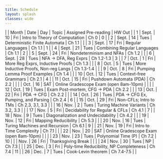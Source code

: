 ```yaml
---
title: Schedule 
layout: splash
classes: wide
---
```


|    | Month | Date | Day  | Topic                                   | Assigned Pre-reading | HW Out |
| 1  | Sept. | 10   | Fri  | Intro to Theory of Computation          | Ch 0                 | 0      |
| 2  | Sept. | 14   | Tues | Deterministic Finite Automata           | Ch 1.1               |        |
| 3  | Sept. | 17   | Fri  | Regular Languages                       | Ch 1.1               | 1      |
| 4  | Sept. | 21   | Tues | Combining Regular Languages             | Ch 1.1               | 2      |
| 5  | Sept. | 24   | Fri  | Nondeterminism and NFAs                 | Ch 1.2               |        |
| 6  | Sept. | 28   | Tues | NFA →  DFA, Reg Exprs                   | Ch 1.2-1.3           | 3      |
| 7  | Oct.  | 1    | Fri  | More Reg Exprs, Inductive Proofs        | Ch 1.3               |        |
| 8  | Oct.  | 5    | Tues | More Inductive Proofs, Non-reg Langs    | Ch 1.3-1.4           |        |
| 9  | Oct.  | 8    | Fri  | Pumping Lemma Proof Examples            | Ch 1.4               |        |
| 10 | Oct.  | 12   | Tues | Context-free Grammars                   | Ch 2.1               | 4      |
| 11 | Oct.  | 15   | Fri  | Pushdown Automata (PDA)                 | Ch 2.2               |        |
|    | Oct.  | 16   | SAT  | Online Gradescope Exam (open 8am-10pm)  |                      |        |
| 12 | Oct.  | 19   | Tues | Exam Post-mortem,  CFG → PDA            | Ch 2.2               |        |
| 13 | Oct.  | 22   | Fri  | PDA → CFG                               | Ch 2.2               |        |
| 14 | Oct.  | 26   | Tues | PDA → CFG Ex, Pumping, and Parsing      | Ch 2.4               | 6      |
| 15 | Oct.  | 29   | Fri  | Non-CFLs; Intro to TMs                  | Ch 2.3, 3.1, 3.3     |        |
| 16 | Nov.  | 2    | Tues | Turing Machine Variants                 | Ch 3.2, 3.3          |        |
| 17 | Nov.  | 5    | Fri  | Decidability for Regular & CFLs         | Ch 4.1               | 7      |
| 18 | Nov.  | 9    | Tues | Diagonalization and Undecidability      | Ch 4.2               |        |
| 19 | Nov.  | 12   | Fri  | Mapping Reducibility                    | Ch 5.3               |        |
| 20 | Nov.  | 16   | Tues | Turing Machines and Recursion           | Ch 6.1               | 9      |
| 21 | Nov.  | 19   | Fri  | Intro to Time Complexity                | Ch 7.1               |        |
| 22 | Nov.  | 20   | SAT  | Online Gradescope Exam (open 8am-10pm)  |                      |        |
| 23 | Nov.  | 23   | Tues | Polynomial Time (P)                     | Ch 7.2               | 10     |
|    | Nov.  | 26   | Fri  | Thanksgiving Break                      |                      |        |
| 24 | Nov.  | 30   | Tues | NP                                      | Ch 7.3               |        |
| 25 | Dec.  | 3    | Fri  | Poly-time Reducibility, NP Completeness | Ch 7.4               | 11     |
| 26 | Dec.  | 7    | Tues | Cook-Levin theorem                      | Ch 7.4-7.5           |        |
	

